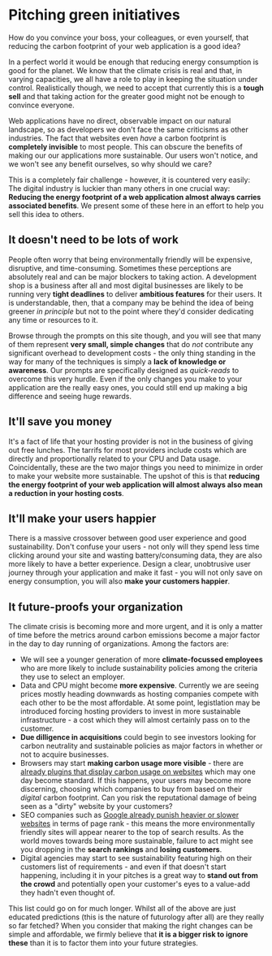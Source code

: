 # Pitching green initiatives

How do you convince your boss, your colleagues, or even yourself, that reducing the carbon footprint of your web application is a good idea?

In a perfect world it would be enough that reducing energy consumption is good for the planet. We know that the climate crisis is real and that, in varying capacities, we all have a role to play in keeping the situation under control. Realistically though, we need to accept that currently this is a **tough sell** and that taking action for the greater good might not be enough to convince everyone.

Web applications have no direct, observable impact on our natural landscape, so as developers we don't face the same criticisms as other industries. The fact that websites even _have_ a carbon footprint is **completely invisible** to most people. This can obscure the benefits of making our our applications more sustainable. Our users won't notice, and we won't see any benefit ourselves, so why should we care?

This is a completely fair challenge - however, it is countered very easily: The digital industry is luckier than many others in one crucial way: **Reducing the energy footprint of a web application almost always carries associated benefits**. We present some of these here in an effort to help you sell this idea to others.

## It doesn't need to be lots of work

People often worry that being environmentally friendly will be expensive, disruptive, and time-consuming. Sometimes these perceptions are absolutely real and can be major blockers to taking action. A development shop is a business after all and most digital businesses are likely to be running very **tight deadlines** to deliver **ambitious features** for their users. It is understandable, then, that a company may be behind the idea of being greener _in principle_ but not to the point where they'd consider dedicating any time or resources to it.

Browse through the prompts on this site though, and you will see that many of them represent **very small, simple changes** that do _not_ contribute any significant overhead to development costs - the only thing standing in the way for many of the techniques is simply a **lack of knowledge or awareness**. Our prompts are specifically designed as _quick-reads_ to overcome this very hurdle. Even if the only changes you make to your application are the really easy ones, you could still end up making a big difference and seeing huge rewards.

## It'll save you money

It's a fact of life that your hosting provider is not in the business of giving out free lunches. The tarrifs for most providers include costs which are directly and proportionally related to your CPU and Data usage. Coincidentally, these are the two major things you need to minimize in order to make your website more sustainable. The upshot of this is that **reducing the energy footprint of your web application will almost always also mean a reduction in your hosting costs**.

## It'll make your users happier

There is a massive crossover between good user experience and good sustainability. Don't confuse your users - not only will they spend less time clicking around your site and wasting battery/consuming data, they are also more likely to have a better experience. Design a clear, unobtrusive user journey through your application and make it fast - you will not only save on energy consumption, you will also **make your customers happier**.

## It future-proofs your organization

The climate crisis is becoming more and more urgent, and it is only a matter of time before the metrics around carbon emissions become a major factor in the day to day running of organizations. Among the factors are:

- We will see a younger generation of more **climate-focussed employees** who are more likely to include sustainability policies among the criteria they use to select an employer.
- Data and CPU might become **more expensive**. Currently we are seeing prices mostly heading downwards as hosting companies compete with each other to be the most affordable. At some point, legistlation may be introduced forcing hosting providers to invest in more sustainable infrastructure - a cost which they will almost certainly pass on to the customer.
- **Due dilligence in acquisitions** could begin to see investors looking for carbon neutrality and sustainable policies as major factors in whether or not to acquire businesses.
- Browsers may start **making carbon usage more visible** - there are [already plugins that display carbon usage on websites](https://chrome.google.com/webstore/detail/neutral/oagdejngkgbfnaankoehhanicaodcdpd?hl=en) which may one day become standard. If this happens, your users may become more discerning, choosing which companies to buy from based on their _digital_ carbon footprint. Can you risk the reputational damage of being seen as a "dirty" website by your customers?
- SEO companies such as [Google already punish heavier or slower websites](https://developers.google.com/search/docs/beginner/seo-starter-guide) in terms of page rank - this means the more environmentally friendly sites will appear nearer to the top of search results. As the world moves towards being more sustainable, failure to act might see you dropping in the **search rankings** and **losing customers**.
- Digital agencies may start to see sustainability featuring high on their customers list of requirements - and even if that doesn't start happening, including it in your pitches is a great way to **stand out from the crowd** and potentially open your customer's eyes to a value-add they hadn't even thought of.

This list could go on for much longer. Whilst all of the above are just educated predictions (this is the nature of futurology after all) are they really so far fetched? When you consider that making the right changes can be simple and affordable, we firmly believe that **it is a bigger risk to ignore these** than it is to factor them into your future strategies.
